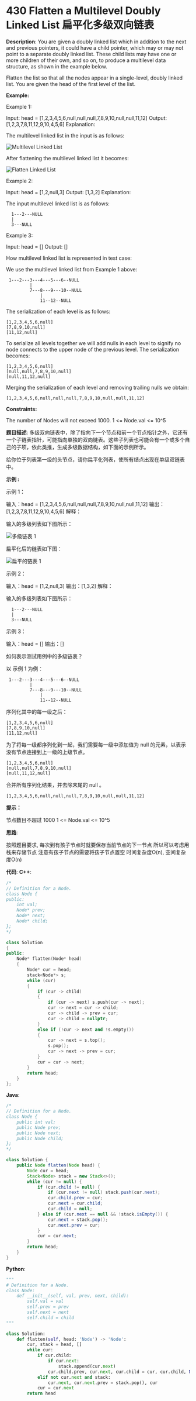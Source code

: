 # 430 Flatten a Multilevel Doubly Linked List 扁平化多级双向链表

__Description__:
You are given a doubly linked list which in addition to the next and previous pointers, it could have a child pointer, which may or may not point to a separate doubly linked list. These child lists may have one or more children of their own, and so on, to produce a multilevel data structure, as shown in the example below.

Flatten the list so that all the nodes appear in a single-level, doubly linked list. You are given the head of the first level of the list.

__Example:__

Example 1:

Input: head = [1,2,3,4,5,6,null,null,null,7,8,9,10,null,null,11,12]
Output: [1,2,3,7,8,11,12,9,10,4,5,6]
Explanation:

The multilevel linked list in the input is as follows:

![Multilevel Linked List](https://assets.leetcode-cn.com/aliyun-lc-upload/uploads/2018/10/12/multilevellinkedlist.png)

After flattening the multilevel linked list it becomes:

![Flatten Linked List](https://assets.leetcode-cn.com/aliyun-lc-upload/uploads/2018/10/12/multilevellinkedlistflattened.png)

Example 2:

Input: head = [1,2,null,3]
Output: [1,3,2]
Explanation:

The input multilevel linked list is as follows:

```text
  1---2---NULL
  |
  3---NULL
```

Example 3:

Input: head = []
Output: []

How multilevel linked list is represented in test case:

We use the multilevel linked list from Example 1 above:

```text
 1---2---3---4---5---6--NULL
         |
         7---8---9---10--NULL
             |
             11--12--NULL
```

The serialization of each level is as follows:

```text
[1,2,3,4,5,6,null]
[7,8,9,10,null]
[11,12,null]
```

To serialize all levels together we will add nulls in each level to signify no node connects to the upper node of the previous level. The serialization becomes:

```text
[1,2,3,4,5,6,null]
[null,null,7,8,9,10,null]
[null,11,12,null]
```

Merging the serialization of each level and removing trailing nulls we obtain:

```text
[1,2,3,4,5,6,null,null,null,7,8,9,10,null,null,11,12]
```

__Constraints:__

The number of Nodes will not exceed 1000.
1 <= Node.val <= 10^5

__题目描述__:
多级双向链表中，除了指向下一个节点和前一个节点指针之外，它还有一个子链表指针，可能指向单独的双向链表。这些子列表也可能会有一个或多个自己的子项，依此类推，生成多级数据结构，如下面的示例所示。

给你位于列表第一级的头节点，请你扁平化列表，使所有结点出现在单级双链表中。

__示例 :__

示例 1：

输入：head = [1,2,3,4,5,6,null,null,null,7,8,9,10,null,null,11,12]
输出：[1,2,3,7,8,11,12,9,10,4,5,6]
解释：

输入的多级列表如下图所示：

![多级链表 1](https://assets.leetcode-cn.com/aliyun-lc-upload/uploads/2018/10/12/multilevellinkedlist.png)

扁平化后的链表如下图：

![扁平的链表 1](https://assets.leetcode-cn.com/aliyun-lc-upload/uploads/2018/10/12/multilevellinkedlistflattened.png)

示例 2：

输入：head = [1,2,null,3]
输出：[1,3,2]
解释：

输入的多级列表如下图所示：

```text
  1---2---NULL
  |
  3---NULL
```

示例 3：

输入：head = []
输出：[]

如何表示测试用例中的多级链表？

以 示例 1 为例：

```text
 1---2---3---4---5---6--NULL
         |
         7---8---9---10--NULL
             |
             11--12--NULL
```

序列化其中的每一级之后：

```text
[1,2,3,4,5,6,null]
[7,8,9,10,null]
[11,12,null]
```

为了将每一级都序列化到一起，我们需要每一级中添加值为 null 的元素，以表示没有节点连接到上一级的上级节点。

```text
[1,2,3,4,5,6,null]
[null,null,7,8,9,10,null]
[null,11,12,null]
```

合并所有序列化结果，并去除末尾的 null 。

```text
[1,2,3,4,5,6,null,null,null,7,8,9,10,null,null,11,12]
```

__提示：__

节点数目不超过 1000
1 <= Node.val <= 10^5

__思路__:

按照题目要求, 每次到有孩子节点时就要保存当前节点的下一节点
所以可以考虑用栈来存储节点
注意有孩子节点的需要将孩子节点置空
时间复杂度O(n), 空间复杂度O(n)

__代码__:
__C++__:

```C++
/*
// Definition for a Node.
class Node {
public:
    int val;
    Node* prev;
    Node* next;
    Node* child;
};
*/

class Solution 
{
public:
    Node* flatten(Node* head) 
    {
        Node* cur = head;
        stack<Node*> s;
        while (cur)
        {
            if (cur -> child)
            {
                if (cur -> next) s.push(cur -> next);
                cur -> next = cur -> child;
                cur -> child -> prev = cur;
                cur -> child = nullptr;
            }
            else if (!cur -> next and !s.empty())
            {
                cur -> next = s.top();
                s.pop();
                cur -> next -> prev = cur;
            }
            cur = cur -> next;
        }
        return head;
    }
};
```

__Java__:

```Java
/*
// Definition for a Node.
class Node {
    public int val;
    public Node prev;
    public Node next;
    public Node child;
};
*/

class Solution {
    public Node flatten(Node head) {
        Node cur = head;
        Stack<Node> stack = new Stack<>();
        while (cur != null) {
            if (cur.child != null) {
                if (cur.next != null) stack.push(cur.next);
                cur.child.prev = cur;
                cur.next = cur.child;
                cur.child = null;
            } else if (cur.next == null && !stack.isEmpty()) {
                cur.next = stack.pop();
                cur.next.prev = cur;
            }
            cur = cur.next;
        }
        return head;
    }
}
```

__Python__:

```Python
"""
# Definition for a Node.
class Node:
    def __init__(self, val, prev, next, child):
        self.val = val
        self.prev = prev
        self.next = next
        self.child = child
"""

class Solution:
    def flatten(self, head: 'Node') -> 'Node':
        cur, stack = head, []
        while cur:
            if cur.child:
                if cur.next:
                    stack.append(cur.next)
                cur.child.prev, cur.next, cur.child = cur, cur.child, None
            elif not cur.next and stack:
                cur.next, cur.next.prev = stack.pop(), cur
            cur = cur.next
        return head
```
